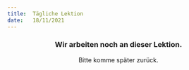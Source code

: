 ```yaml
---
title:  Tägliche Lektion
date:   18/11/2021
---
```


### <center>Wir arbeiten noch an dieser Lektion.</center>
<center>Bitte komme später zurück.</center>